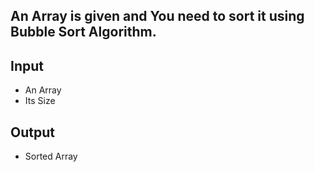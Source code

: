 ## An Array is given and You need to sort it using Bubble Sort Algorithm.

## Input

- An Array
- Its Size

## Output

- Sorted Array
